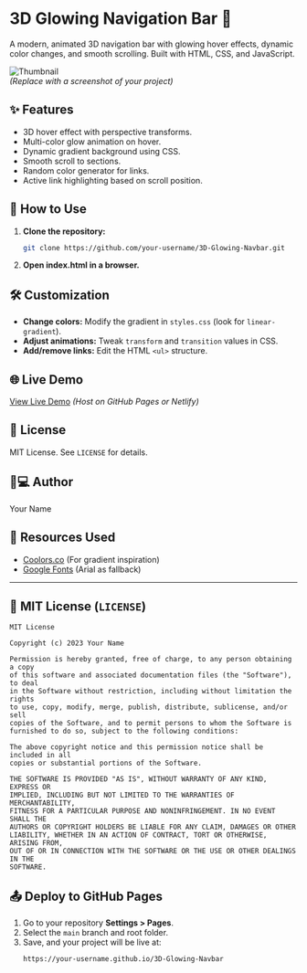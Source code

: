 # 3D Glowing Navigation Bar 🌟

A modern, animated 3D navigation bar with glowing hover effects, dynamic color changes, and smooth scrolling. Built with HTML, CSS, and JavaScript.

![Thumbnail](https://via.placeholder.com/1280x720.png?text=3D+Glowing+Navbar+Demo)  
*(Replace with a screenshot of your project)*

## ✨ Features  
- 3D hover effect with perspective transforms.  
- Multi-color glow animation on hover.  
- Dynamic gradient background using CSS.  
- Smooth scroll to sections.  
- Random color generator for links.  
- Active link highlighting based on scroll position.  

## 🚀 How to Use  
1. **Clone the repository:**  
   ```bash
   git clone https://github.com/your-username/3D-Glowing-Navbar.git
   ```
2. **Open index.html in a browser.**  

## 🛠️ Customization  
- **Change colors:** Modify the gradient in `styles.css` (look for `linear-gradient`).  
- **Adjust animations:** Tweak `transform` and `transition` values in CSS.  
- **Add/remove links:** Edit the HTML `<ul>` structure.  

## 🌐 Live Demo  
[View Live Demo](#) *(Host on GitHub Pages or Netlify)*  

## 📜 License  
MIT License. See `LICENSE` for details.

## 👨💻 Author  
Your Name  

## 🔗 Resources Used  
- [Coolors.co](https://coolors.co/) (For gradient inspiration)  
- [Google Fonts](https://fonts.google.com/) (Arial as fallback)  

---

## 📜 MIT License (`LICENSE`)  
```text
MIT License

Copyright (c) 2023 Your Name

Permission is hereby granted, free of charge, to any person obtaining a copy
of this software and associated documentation files (the "Software"), to deal
in the Software without restriction, including without limitation the rights
to use, copy, modify, merge, publish, distribute, sublicense, and/or sell
copies of the Software, and to permit persons to whom the Software is
furnished to do so, subject to the following conditions:

The above copyright notice and this permission notice shall be included in all
copies or substantial portions of the Software.

THE SOFTWARE IS PROVIDED "AS IS", WITHOUT WARRANTY OF ANY KIND, EXPRESS OR
IMPLIED, INCLUDING BUT NOT LIMITED TO THE WARRANTIES OF MERCHANTABILITY,
FITNESS FOR A PARTICULAR PURPOSE AND NONINFRINGEMENT. IN NO EVENT SHALL THE
AUTHORS OR COPYRIGHT HOLDERS BE LIABLE FOR ANY CLAIM, DAMAGES OR OTHER
LIABILITY, WHETHER IN AN ACTION OF CONTRACT, TORT OR OTHERWISE, ARISING FROM,
OUT OF OR IN CONNECTION WITH THE SOFTWARE OR THE USE OR OTHER DEALINGS IN THE
SOFTWARE.
```

## 📤 Deploy to GitHub Pages  
1. Go to your repository **Settings > Pages**.  
2. Select the `main` branch and root folder.  
3. Save, and your project will be live at:  
   ```
   https://your-username.github.io/3D-Glowing-Navbar
   ```


